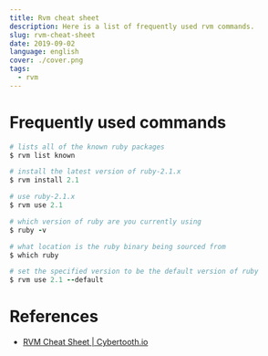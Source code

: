 ```yaml
---
title: Rvm cheat sheet
description: Here is a list of frequently used rvm commands.
slug: rvm-cheat-sheet
date: 2019-09-02
language: english
cover: ./cover.png
tags: 
  - rvm
---
```

# Frequently used commands 

```ruby 
# lists all of the known ruby packages
$ rvm list known					

# install the latest version of ruby-2.1.x
$ rvm install 2.1

# use ruby-2.1.x					
$ rvm use 2.1	

# which version of ruby are you currently using					
$ ruby -v		

# what location is the ruby binary being sourced from					
$ which ruby					

# set the specified version to be the default version of ruby	
$ rvm use 2.1 --default				
```
# References
- [RVM Cheat Sheet | Cybertooth.io](https://cybertooth.io/blog/2017/08/22/rvm-cheat-sheet.html)
